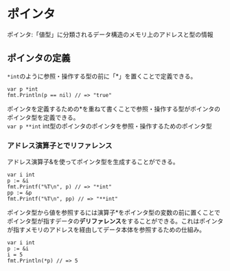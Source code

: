 # ポインタ

ポインタ:「値型」に分類されるデータ構造のメモリ上のアドレスと型の情報

## ポインタの定義
```*int```のように参照・操作する型の前に「*」を置くことで定義できる。  
~~~
var p *int
fmt.Println(p == nil) // => "true"
~~~  

ポインタを定義するための*を重ねて書くことで参照・操作する型がポインタのポインタ型を定義できる。  
```var p **int``` int型のポインタのポインタを参照・操作するためのポインタ型  

### アドレス演算子とでリファレンス
アドレス演算子&を使ってポインタ型を生成することができる。  
~~~
var i int
p := &i
fmt.Printf("%T\n", p) // => "*int"
pp := &p
fmt.Printf("%T\n", pp) // => "**int"
~~~  

ポインタ型から値を参照するには演算子*をポインタ型の変数の前に置くことでポインタ型が指すデータの**デリファレンス**をすることができる。これはポインタが指すメモリのアドレスを経由してデータ本体を参照するための仕組み。  
~~~
var i int
p := &i
i = 5
fmt.Println(*p) // => 5
